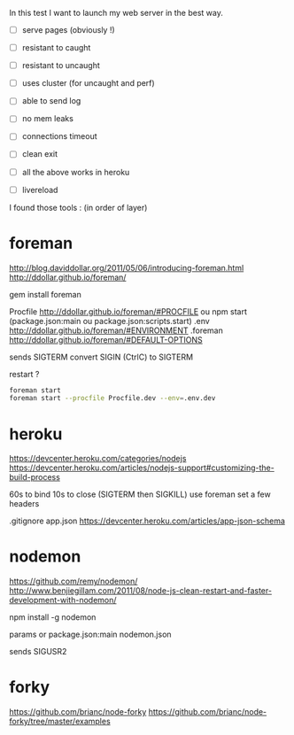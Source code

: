 In this test I want to launch my web server in the best way.

- [ ] serve pages (obviously !)
- [ ] resistant to caught
- [ ] resistant to uncaught
- [ ] uses cluster (for uncaught and perf)
- [ ] able to send log
- [ ] no mem leaks
- [ ] connections timeout
- [ ] clean exit
- [ ] all the above works in heroku
- [ ] livereload


I found those tools : (in order of layer)

foreman
=======
http://blog.daviddollar.org/2011/05/06/introducing-foreman.html
http://ddollar.github.io/foreman/

gem install foreman

Procfile       http://ddollar.github.io/foreman/#PROCFILE
   ou npm start (package.json:main ou package.json:scripts.start)
.env           http://ddollar.github.io/foreman/#ENVIRONMENT
.foreman       http://ddollar.github.io/foreman/#DEFAULT-OPTIONS

sends SIGTERM
convert SIGIN (CtrlC) to SIGTERM

restart ?

```bash
foreman start
foreman start --procfile Procfile.dev --env=.env.dev
```


heroku
======
https://devcenter.heroku.com/categories/nodejs
https://devcenter.heroku.com/articles/nodejs-support#customizing-the-build-process

60s to bind
10s to close (SIGTERM then SIGKILL)
use foreman
set a few headers

.gitignore
app.json      https://devcenter.heroku.com/articles/app-json-schema


nodemon
=======
https://github.com/remy/nodemon/
http://www.benjiegillam.com/2011/08/node-js-clean-restart-and-faster-development-with-nodemon/

npm install -g nodemon

params or package.json:main
nodemon.json

sends SIGUSR2


forky
=====
https://github.com/brianc/node-forky
https://github.com/brianc/node-forky/tree/master/examples
